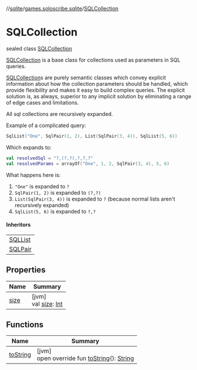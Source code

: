 //[sqlite](../../../index.md)/[games.soloscribe.sqlite](../index.md)/[SQLCollection](index.md)

# SQLCollection

sealed class [SQLCollection](index.md)

[SQLCollection](index.md) is a base class for collections used as parameters in SQL queries.

[SQLCollection](index.md)s are purely semantic classes which convey explicit information about how the collection parameters should be handled, which provide flexibility and makes it easy to build complex queries. The explicit solution is, as always, superior to any implicit solution by eliminating a range of edge cases and limitations.

All sql collections are recursively expanded.

Example of a complicated query:

```kotlin
SqlList("One", SqlPair(1, 2), List(SqlPair(3, 4)), SqlList(5, 6))
```

Which expands to:

```kotlin
val resolvedSql = "?,(?,?),?,?,?"
val resolvedParams = arrayOf("One", 1, 2, SqlPair(3, 4), 5, 6)
```

What happens here is:

1. 
   `"One"` is expanded to `?`
2. 
   `SqlPair(1, 2)` is expanded to `(?,?)`
3. 
   `List(SqlPair(3, 4))` is expanded to `?`     (because normal lists aren't recursively expanded)
4. 
   `SqlList(5, 6)` is expanded to `?,?`

#### Inheritors

| |
|---|
| [SQLList](../-s-q-l-list/index.md) |
| [SQLPair](../-s-q-l-pair/index.md) |

## Properties

| Name | Summary |
|---|---|
| [size](size.md) | [jvm]<br>val [size](size.md): [Int](https://kotlinlang.org/api/latest/jvm/stdlib/kotlin-stdlib/kotlin/-int/index.html) |

## Functions

| Name | Summary |
|---|---|
| [toString](to-string.md) | [jvm]<br>open override fun [toString](to-string.md)(): [String](https://kotlinlang.org/api/latest/jvm/stdlib/kotlin-stdlib/kotlin/-string/index.html) |
